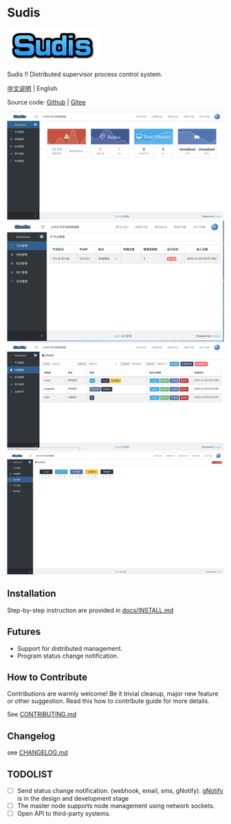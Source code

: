 # Sudis

![sudis logo](webui/public/logo.png)

Sudis !! Distributed supervisor process control system.

[中文说明](README_ZH.md) | English

Source code: [Github](https://github.com/ihaiker/sudis) | [Gitee](https://gitee.com/ihaiker/sudis)

![dashboard.png](./docs/views/dashboard.png)
![nodes.png](./docs/views/nodes.png)
![programs.png](./docs/views/programs.png)
![tags.png](./docs/views/tags.png)

## Installation

Step-by-step instruction are provided in [docs/INSTALL.md](docs/INSTALL.md)

## Futures

- Support for distributed management.
- Program status change notification.


## How to Contribute

Contributions are warmly welcome! Be it trivial cleanup, major new feature or other suggestion. 
Read this how to contribute guide for more details.

See [CONTRIBUTING.md](docs/CONTRIBUTING.md)

## Changelog
see [CHANGELOG.md](docs/CHANGELOG.md)

## TODOLIST

- [ ] Send status change notification. (webhook, email, sms, gNotify). [gNotify](https://github.com/ihaiker/gNotify) is in the design and development stage
- [ ] The master node supports node management using network sockets.
- [ ] Open API to third-party systems.

